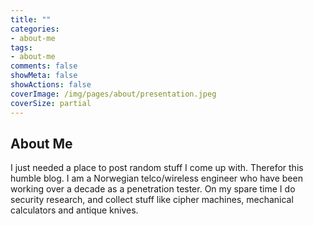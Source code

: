 ```yaml
---
title: ""
categories:
- about-me
tags:
- about-me
comments: false
showMeta: false
showActions: false
coverImage: /img/pages/about/presentation.jpeg
coverSize: partial
---
```

## About Me

I just needed a place to post random stuff I come up with. Therefor this humble blog.
I am a Norwegian telco/wireless engineer who have been working over a decade as a penetration tester. On my spare time I do security research, and collect stuff like cipher machines, mechanical calculators and antique knives.
